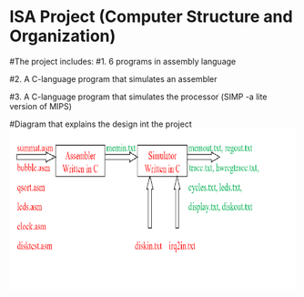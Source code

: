 # ISA Project  (Computer Structure and Organization)
#The project includes:
#1. 6 programs in assembly language

#2. A C-language program that simulates an assembler

#3. A C-language program that simulates the processorׂ (SIMP -a lite version of MIPS)


#Diagram that explains the design int the project
![](diagram.png)
